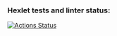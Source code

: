 ### Hexlet tests and linter status:
[![Actions Status](https://github.com/KrisTak05/qa-engineer-project-84/actions/workflows/hexlet-check.yml/badge.svg)](https://github.com/KrisTak05/qa-engineer-project-84/actions)